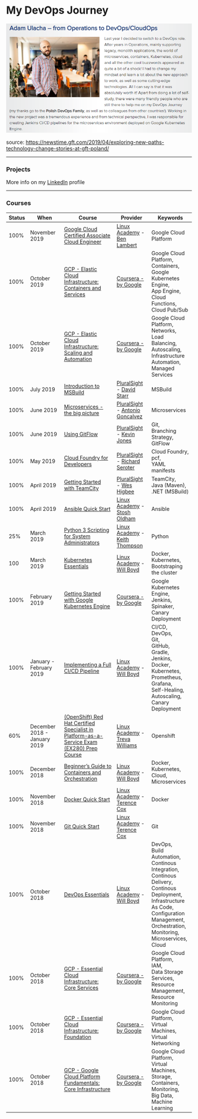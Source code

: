 # My DevOps Journey

![alt text](DevOps.png?raw=true)

source: https://newstime.gft.com/2019/04/exploring-new-paths-technology-change-stories-at-gft-poland/

---
### Projects
More info on my [LinkedIn](https://www.linkedin.com/in/adam-ulacha-3b96a75/) profile

---
### Courses

| Status   | When     | Course        | Provider      | Keywords           |     
| -------- | -------- | ------------- | ------------- | ------------------ |
|       100%        | November 2019 | [Google Cloud Certified Associate Cloud Engineer](https://linuxacademy.com/cp/modules/view/id/238) | [Linux Academy](https://linuxacademy.com/) - [Ben Lambert](https://www.linkedin.com/in/sowhelmed/) | Google Cloud Platform |
|       100%        | October 2019  | [GCP - Elastic Cloud Infrastructure: Containers and Services](https://www.coursera.org/learn/gcp-infrastructure-containers-services/)       | [Coursera - by Google](https://www.coursera.org/programs/gcp-courses-gtm-sep18-u0w20) | Google Cloud Platform,<br>Containers,<br>Google Kubernetes Engine,<br>App Engine,<br>Cloud Functions,<br>Cloud Pub/Sub |
|       100%        | October 2019  | [GCP - Elastic Cloud Infrastructure: Scaling and Automation](https://www.coursera.org/learn/gcp-infrastructure-scaling-automation/)       | [Coursera - by Google](https://www.coursera.org/programs/gcp-courses-gtm-sep18-u0w20) | Google Cloud Platform,<br>Networks,<br>Load Balancing,<br>Autoscaling,<br>Infrastructure Automation,<br>Managed Services |
|    100%           | July 2019  | [Introduction to MSBuild](https://app.pluralsight.com/library/courses/msbuild) | [PluralSight](https://pluralsight.com/) - [David Starr](https://app.pluralsight.com/profile/author/david-starr) | MSBuild |
|    100%           |  June 2019  | [Microservices - the big picture](https://app.pluralsight.com/library/courses/microservices-big-picture) | [PluralSight](https://pluralsight.com/) - [Antonio Goncalvez](https://antoniogoncalves.org/about/) | Microservices |
|    100%           | June 2019  | [Using GitFlow](https://app.pluralsight.com/library/courses/using-gitflow) | [PluralSight](https://pluralsight.com/) - [Kevin Jones](https://app.pluralsight.com/profile/author/kevin-jones) | Git,<br>Branching Strategy,<br>GitFlow |
|    100%           | May 2019  | [Cloud Foundry for Developers](https://app.pluralsight.com/library/courses/cloud-foundry-developers/) | [PluralSight](https://pluralsight.com/) - [Richard Seroter](https://seroter.wordpress.com/about/) | Cloud Foundry,<br>pcf,<br>YAML manifests |
|    100%           | April 2019  | [Getting Started with TeamCity](https://app.pluralsight.com/library/courses/teamcity-getting-started) | [PluralSight](https://pluralsight.com/) - [Wes Higbee](https://www.weshigbee.com/bio/) | TeamCity,<br>Java (Maven),<br>.NET (MSBuild) |
|    100%           | April 2019  | [Ansible Quick Start](https://linuxacademy.com/cp/modules/view/id/288) | [Linux Academy](https://linuxacademy.com/) - [Stosh Oldham](https://www.linkedin.com/in/stosh-c-oldham) | Ansible |
|    25%           | March 2019  | [Python 3 Scripting for System Administrators](https://linuxacademy.com/cp/modules/view/id/168) | [Linux Academy](https://linuxacademy.com/) - [Keith Thompson](https://linuxacademy.com/blog/linux-academy/employee-spotlight-keith-thompson-devops-training-architect/) | Python |
|    100           | March 2019  | [Kubernetes Essentials](https://linuxacademy.com/cp/modules/view/id/281) | [Linux Academy](https://linuxacademy.com/) - [Will Boyd](https://linuxacademy.com/blog/linuxacademy-com/behind-the-scenes/employee-spotlight-will-boyd-devops-training-architect/) | Docker,<br>Kubernetes,<br>Bootstraping the cluster  |
|    100%           | February 2019  | [Getting Started with Google Kubernetes Engine](https://www.coursera.org/learn/google-kubernetes-engine/home/welcome) | [Coursera - by Google](https://www.coursera.org/learn/google-kubernetes-engine/home/welcome) | Google Kubernetes Engine,<br>Jenkins,<br>Spinaker,<br>Canary Deployment |
|    100%           | January - February 2019  | [Implementing a Full CI/CD Pipeline](https://linuxacademy.com/devops/training/course/name/implementing-a-full-ci-cd-pipeline) | [Linux Academy](https://linuxacademy.com/) - [Will Boyd](https://linuxacademy.com/blog/linuxacademy-com/behind-the-scenes/employee-spotlight-will-boyd-devops-training-architect/) | CI/CD,<br>DevOps,<br>Git,<br>GitHub,<br>Gradle,<br>Jenkins,<br>Docker,<br>Kubernetes,<br>Prometheus,<br>Grafana,<br>Self-Healing,<br>Autoscaling,<br>Canary Deployment |
|    60%           | December 2018 - January 2019  | [(OpenShift) Red Hat Certified Specialist in Platform-as-a-Service Exam (EX280) Prep Course](https://linuxacademy.com/cp/modules/view/id/149) | [Linux Academy](https://linuxacademy.com/) - [Treva Williams](https://www.openstack.org/community/speakers/profile/12618/treva-williams) | Openshift |
|     100%          | December 2018 | [Beginner’s Guide to Containers and Orchestration](https://linuxacademy.com/containers/training/course/name/beginners-guide-to-containers-and-orchestration) | [Linux Academy](https://linuxacademy.com/) - [Will Boyd](https://linuxacademy.com/blog/linuxacademy-com/behind-the-scenes/employee-spotlight-will-boyd-devops-training-architect/) | Docker,<br>Kubernetes,<br>Cloud,<br>Microservices |
|       100%        | November 2018 | [Docker Quick Start](https://linuxacademy.com/devops/training/course/name/docker-quick-start) | [Linux Academy](https://linuxacademy.com/) - [Terence Cox](https://linuxacademy.com/blog/linuxacademy-com/employee-spotlight-terry-cox/) | Docker
|       100%        | November 2018 | [Git Quick Start](https://linuxacademy.com/linux/training/course/name/git-quick-start) | [Linux Academy](https://linuxacademy.com/) - [Terence Cox](https://linuxacademy.com/blog/linuxacademy-com/employee-spotlight-terry-cox/) | Git
|       100%        | October 2018  | [DevOps Essentials](https://linuxacademy.com/devops/training/course/name/devops-essentials-2018) | [Linux Academy](https://linuxacademy.com/) - [Will Boyd](https://linuxacademy.com/blog/linuxacademy-com/behind-the-scenes/employee-spotlight-will-boyd-devops-training-architect/) | DevOps,<br>Build Automation,<br>Continous Integration,<br>Continous Delivery,<br>Continous Deployment,<br>Infrastructure As Code,<br>Configuration Management,<br>Orchestration,<br>Monitoring,<br>Microservices,<br>Cloud
|       100%        | October 2018  | [GCP - Essential Cloud Infrastructure: Core Services](https://www.coursera.org/learn/gcp-infrastructure-core-services) | [Coursera - by Google](https://www.coursera.org/programs/gcp-courses-gtm-sep18-u0w20) | Google Cloud Platform,<br>IAM,<br>Data Storage Services,<br>Resource Management,<br>Resource Monitoring |
|      100%         | October 2018  | [GCP - Essential Cloud Infrastructure: Foundation](https://www.coursera.org/learn/gcp-infrastructure-foundation)       | [Coursera - by Google](https://www.coursera.org/programs/gcp-courses-gtm-sep18-u0w20) | Google Cloud Platform,<br>Virtual Machines,<br>Virtual Networking|
|       100%        | October 2018  | [GCP - Google Cloud Platform Fundamentals: Core Infrastructure](https://www.coursera.org/learn/gcp-fundamentals)       | [Coursera - by Google](https://www.coursera.org/programs/gcp-courses-gtm-sep18-u0w20) | Google Cloud Platform,<br>Virtual Machines,<br>Storage,<br>Containers,<br>Monitoring,<br>Big Data,<br>Machine Learning |
